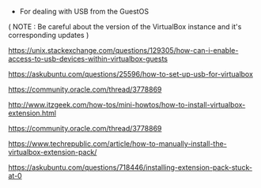 - For dealing with USB from the GuestOS

( NOTE : Be careful about the version of the VirtualBox instance and it's corresponding updates )

https://unix.stackexchange.com/questions/129305/how-can-i-enable-access-to-usb-devices-within-virtualbox-guests

https://askubuntu.com/questions/25596/how-to-set-up-usb-for-virtualbox

https://community.oracle.com/thread/3778869

http://www.itzgeek.com/how-tos/mini-howtos/how-to-install-virtualbox-extension.html

https://community.oracle.com/thread/3778869

https://www.techrepublic.com/article/how-to-manually-install-the-virtualbox-extension-pack/

https://askubuntu.com/questions/718446/installing-extension-pack-stuck-at-0

